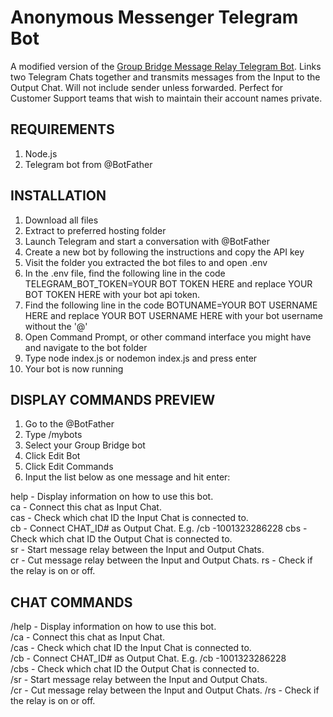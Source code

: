 # Anonymous Messenger Telegram Bot
A modified version of the [Group Bridge Message Relay Telegram Bot](https://github.com/STKDevworks/group-bridge-message-relay-telegram-bot). Links two Telegram Chats together and transmits messages from the Input to the Output Chat. Will not include sender unless forwarded. Perfect for Customer Support teams that wish to maintain their account names private.
  
## REQUIREMENTS

1. Node.js  
2. Telegram bot from @BotFather  

## INSTALLATION

1. Download all files  
2. Extract to preferred hosting folder  
3. Launch Telegram and start a conversation with @BotFather  
4. Create a new bot by following the instructions and copy the API key  
5. Visit the folder you extracted the bot files to and open .env  
6. In the .env file, find the following line in the code TELEGRAM_BOT_TOKEN=YOUR BOT TOKEN HERE and replace YOUR BOT TOKEN HERE with your bot api token.  
7. Find the following line in the code BOTUNAME=YOUR BOT USERNAME HERE and replace YOUR BOT USERNAME HERE with your bot username without the '@'  
8. Open Command Prompt, or other command interface you might have and navigate to the bot folder  
9. Type node index.js or nodemon index.js and press enter  
10. Your bot is now running  

## DISPLAY COMMANDS PREVIEW

1. Go to the @BotFather  
2. Type /mybots  
3. Select your Group Bridge bot  
4. Click Edit Bot  
5. Click Edit Commands  
6. Input the list below as one message and hit enter:  
  
help - Display information on how to use this bot.  
ca - Connect this chat as Input Chat.  
cas - Check which chat ID the Input Chat is connected to.  
cb - Connect CHAT_ID# as Output Chat. E.g. /cb -1001323286228
cbs - Check which chat ID the Output Chat is connected to.   
sr - Start message relay between the Input and Output Chats.  
cr - Cut message relay between the Input and Output Chats. 
rs - Check if the relay is on or off.  

## CHAT COMMANDS

/help - Display information on how to use this bot.  
/ca - Connect this chat as Input Chat.  
/cas - Check which chat ID the Input Chat is connected to.  
/cb - Connect CHAT_ID# as Output Chat. E.g. /cb -1001323286228  
/cbs - Check which chat ID the Output Chat is connected to.   
/sr - Start message relay between the Input and Output Chats.  
/cr - Cut message relay between the Input and Output Chats. 
/rs - Check if the relay is on or off.  
